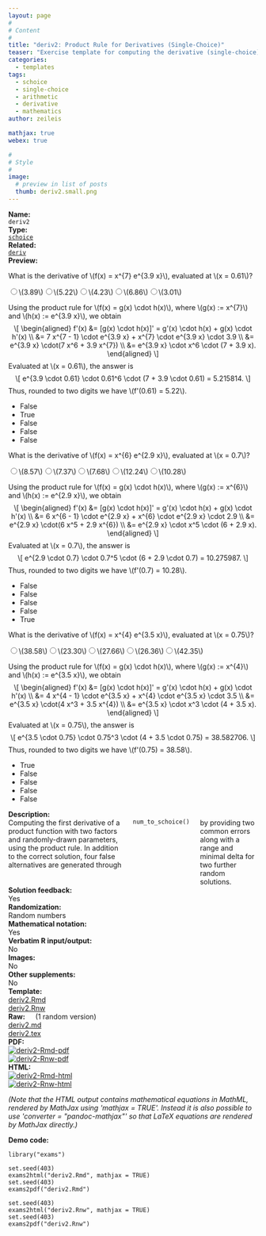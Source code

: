 ```yaml
---
layout: page
#
# Content
#
title: "deriv2: Product Rule for Derivatives (Single-Choice)"
teaser: "Exercise template for computing the derivative (single-choice) of a product function with factors of type x<sup>a</sup> and exp(b * x) at a given point c, with randomly-drawn a, b, and c."
categories:
  - templates
tags:
  - schoice
  - single-choice
  - arithmetic
  - derivative
  - mathematics
author: zeileis

mathjax: true
webex: true

#
# Style
#
image:
  # preview in list of posts
  thumb: deriv2.small.png
---
```


<div class='row t1 b1'>
  <div class='medium-4 columns'><b>Name:</b></div>
  <div class='medium-8 columns'><code class="highlighter-rouge">deriv2</code></div>
</div>
<div class='row t1 b1'>
  <div class='medium-4 columns'><b>Type:</b></div>
  <div class='medium-8 columns'><a href="{{ site.url }}/tag/schoice/"><code class="highlighter-rouge">schoice</code></a></div>
</div>
<div class='row t1 b1'>   <div class='medium-4 columns'><b>Related:</b></div>   <div class='medium-8 columns'><a href="{{ site.url }}/templates/deriv/"><code class="highlighter-rouge">deriv</code></a></div> </div>

<div class='row t20 b1'>
  <div class='medium-4 columns'><b>Preview:</b></div>
  <div class='medium-8 columns'><div class="webex-group">
<div class="webex-question">
<div class="webex-check webex-box">
<p>What is the derivative of <span class="math inline">\(f(x) = x^{7} e^{3.9 x}\)</span>, evaluated at <span class="math inline">\(x = 0.61\)</span>?</p>
<div id="webex-5a450692ecc6d11f0d8ff57ffec7073d" class="webex-radiogroup" data-answer="blEYBBwGFQJJUz4=">
<label><input type='radio' autocomplete='off' name='5a450692ecc6d11f0d8ff57ffec7073d'/><span><span class="math inline">\(3.89\)</span></span></label><label><input type='radio' autocomplete='off' name='5a450692ecc6d11f0d8ff57ffec7073d'/><span><span class="math inline">\(5.22\)</span></span></label><label><input type='radio' autocomplete='off' name='5a450692ecc6d11f0d8ff57ffec7073d'/><span><span class="math inline">\(4.23\)</span></span></label><label><input type='radio' autocomplete='off' name='5a450692ecc6d11f0d8ff57ffec7073d'/><span><span class="math inline">\(6.86\)</span></span></label><label><input type='radio' autocomplete='off' name='5a450692ecc6d11f0d8ff57ffec7073d'/><span><span class="math inline">\(3.01\)</span></span></label>
</div>
</div>
<div class="webex-solution">
<p>Using the product rule for <span class="math inline">\(f(x) = g(x) \cdot h(x)\)</span>, where <span class="math inline">\(g(x) := x^{7}\)</span> and <span class="math inline">\(h(x) := e^{3.9 x}\)</span>, we obtain <span class="math display">\[
\begin{aligned}
f&#39;(x) &amp;= [g(x) \cdot h(x)]&#39; = g&#39;(x) \cdot h(x) + g(x) \cdot h&#39;(x) \\
      &amp;= 7 x^{7 - 1} \cdot e^{3.9 x} + x^{7} \cdot e^{3.9 x} \cdot 3.9 \\
      &amp;= e^{3.9 x} \cdot(7 x^6 + 3.9 x^{7}) \\
      &amp;= e^{3.9 x} \cdot x^6 \cdot (7 + 3.9 x).
\end{aligned}
\]</span> Evaluated at <span class="math inline">\(x = 0.61\)</span>, the answer is <span class="math display">\[ e^{3.9 \cdot 0.61} \cdot 0.61^6 \cdot (7 + 3.9 \cdot 0.61) = 5.215814. \]</span> Thus, rounded to two digits we have <span class="math inline">\(f&#39;(0.61) = 5.22\)</span>.</p>
<ul>
<li>False</li>
<li>True</li>
<li>False</li>
<li>False</li>
<li>False</li>
</ul>
</div>
</div>
<div class="webex-question">
<div class="webex-check webex-box">
<p>What is the derivative of <span class="math inline">\(f(x) = x^{6} e^{2.9 x}\)</span>, evaluated at <span class="math inline">\(x = 0.7\)</span>?</p>
<div id="webex-ff80de0acb4d8251a4a5b168a29cd9ba" class="webex-radiogroup" data-answer="PVYUAEhVHFFPU2k=">
<label><input type='radio' autocomplete='off' name='ff80de0acb4d8251a4a5b168a29cd9ba'/><span><span class="math inline">\(8.57\)</span></span></label><label><input type='radio' autocomplete='off' name='ff80de0acb4d8251a4a5b168a29cd9ba'/><span><span class="math inline">\(7.37\)</span></span></label><label><input type='radio' autocomplete='off' name='ff80de0acb4d8251a4a5b168a29cd9ba'/><span><span class="math inline">\(7.68\)</span></span></label><label><input type='radio' autocomplete='off' name='ff80de0acb4d8251a4a5b168a29cd9ba'/><span><span class="math inline">\(12.24\)</span></span></label><label><input type='radio' autocomplete='off' name='ff80de0acb4d8251a4a5b168a29cd9ba'/><span><span class="math inline">\(10.28\)</span></span></label>
</div>
</div>
<div class="webex-solution">
<p>Using the product rule for <span class="math inline">\(f(x) = g(x) \cdot h(x)\)</span>, where <span class="math inline">\(g(x) := x^{6}\)</span> and <span class="math inline">\(h(x) := e^{2.9 x}\)</span>, we obtain <span class="math display">\[
\begin{aligned}
f&#39;(x) &amp;= [g(x) \cdot h(x)]&#39; = g&#39;(x) \cdot h(x) + g(x) \cdot h&#39;(x) \\
      &amp;= 6 x^{6 - 1} \cdot e^{2.9 x} + x^{6} \cdot e^{2.9 x} \cdot 2.9 \\
      &amp;= e^{2.9 x} \cdot(6 x^5 + 2.9 x^{6}) \\
      &amp;= e^{2.9 x} \cdot x^5 \cdot (6 + 2.9 x).
\end{aligned}
\]</span> Evaluated at <span class="math inline">\(x = 0.7\)</span>, the answer is <span class="math display">\[ e^{2.9 \cdot 0.7} \cdot 0.7^5 \cdot (6 + 2.9 \cdot 0.7) = 10.275987. \]</span> Thus, rounded to two digits we have <span class="math inline">\(f&#39;(0.7) = 10.28\)</span>.</p>
<ul>
<li>False</li>
<li>False</li>
<li>False</li>
<li>False</li>
<li>True</li>
</ul>
</div>
</div>
<div class="webex-question">
<div class="webex-check webex-box">
<p>What is the derivative of <span class="math inline">\(f(x) = x^{4} e^{3.5 x}\)</span>, evaluated at <span class="math inline">\(x = 0.75\)</span>?</p>
<div id="webex-65bb8c4c43d2bdcf30b57b70251521b6" class="webex-radiogroup" data-answer="bQROUhRTGFMYAzk=">
<label><input type='radio' autocomplete='off' name='65bb8c4c43d2bdcf30b57b70251521b6'/><span><span class="math inline">\(38.58\)</span></span></label><label><input type='radio' autocomplete='off' name='65bb8c4c43d2bdcf30b57b70251521b6'/><span><span class="math inline">\(23.30\)</span></span></label><label><input type='radio' autocomplete='off' name='65bb8c4c43d2bdcf30b57b70251521b6'/><span><span class="math inline">\(27.66\)</span></span></label><label><input type='radio' autocomplete='off' name='65bb8c4c43d2bdcf30b57b70251521b6'/><span><span class="math inline">\(26.36\)</span></span></label><label><input type='radio' autocomplete='off' name='65bb8c4c43d2bdcf30b57b70251521b6'/><span><span class="math inline">\(42.35\)</span></span></label>
</div>
</div>
<div class="webex-solution">
<p>Using the product rule for <span class="math inline">\(f(x) = g(x) \cdot h(x)\)</span>, where <span class="math inline">\(g(x) := x^{4}\)</span> and <span class="math inline">\(h(x) := e^{3.5 x}\)</span>, we obtain <span class="math display">\[
\begin{aligned}
f&#39;(x) &amp;= [g(x) \cdot h(x)]&#39; = g&#39;(x) \cdot h(x) + g(x) \cdot h&#39;(x) \\
      &amp;= 4 x^{4 - 1} \cdot e^{3.5 x} + x^{4} \cdot e^{3.5 x} \cdot 3.5 \\
      &amp;= e^{3.5 x} \cdot(4 x^3 + 3.5 x^{4}) \\
      &amp;= e^{3.5 x} \cdot x^3 \cdot (4 + 3.5 x).
\end{aligned}
\]</span> Evaluated at <span class="math inline">\(x = 0.75\)</span>, the answer is <span class="math display">\[ e^{3.5 \cdot 0.75} \cdot 0.75^3 \cdot (4 + 3.5 \cdot 0.75) = 38.582706. \]</span> Thus, rounded to two digits we have <span class="math inline">\(f&#39;(0.75) = 38.58\)</span>.</p>
<ul>
<li>True</li>
<li>False</li>
<li>False</li>
<li>False</li>
<li>False</li>
</ul>
</div>
</div>
</div></div>
</div>

<div class='row t20 b1'>
  <div class='medium-4 columns'><b>Description:</b></div>
  <div class='medium-8 columns'>Computing the first derivative of a product function with two factors and randomly-drawn parameters, using the product rule. In addition to the correct solution, four false alternatives are generated through <code class="highlighter-rouge">num_to_schoice()</code> by providing two common errors along with a range and minimal delta for two further random solutions.</div>
</div>
<div class='row t1 b1'>
  <div class='medium-4 columns'><b>Solution feedback:</b></div>
  <div class='medium-8 columns'>Yes</div>
</div>
<div class='row t1 b1'>
  <div class='medium-4 columns'><b>Randomization:</b></div>
  <div class='medium-8 columns'>Random numbers</div>
</div>
<div class='row t1 b1'>
  <div class='medium-4 columns'><b>Mathematical notation:</b></div>
  <div class='medium-8 columns'>Yes</div>
</div>
<div class='row t1 b1'>
  <div class='medium-4 columns'><b>Verbatim R input/output:</b></div>
  <div class='medium-8 columns'>No</div>
</div>
<div class='row t1 b1'>
  <div class='medium-4 columns'><b>Images:</b></div>
  <div class='medium-8 columns'>No</div>
</div>
<div class='row t1 b1'>
  <div class='medium-4 columns'><b>Other supplements:</b></div>
  <div class='medium-8 columns'>No</div>
</div>

<div class='row t20 b1'>
  <div class='medium-4 columns'><b>Template:</b></div>
  <div class='medium-4 columns'><a href="{{ site.url }}/assets/posts/2017-08-14-deriv2//deriv2.Rmd">deriv2.Rmd</a></div>
  <div class='medium-4 columns'><a href="{{ site.url }}/assets/posts/2017-08-14-deriv2//deriv2.Rnw">deriv2.Rnw</a></div>
</div>
<div class='row t1 b1'>
  <div class='medium-4 columns'><b>Raw:</b> (1 random version)</div>
  <div class='medium-4 columns'><a href="{{ site.url }}/assets/posts/2017-08-14-deriv2//deriv2.md" >deriv2.md</a></div>
  <div class='medium-4 columns'><a href="{{ site.url }}/assets/posts/2017-08-14-deriv2//deriv2.tex">deriv2.tex</a></div>
</div>
<div class='row t1 b1'>
  <div class='medium-4 columns'><b>PDF:</b></div>
  <div class='medium-4 columns'><a href="{{ site.url }}/assets/posts/2017-08-14-deriv2//deriv2-Rmd.pdf"><img src="{{ site.url }}/assets/posts/2017-08-14-deriv2//deriv2-Rmd-pdf.png" alt="deriv2-Rmd-pdf"/></a></div>
  <div class='medium-4 columns'><a href="{{ site.url }}/assets/posts/2017-08-14-deriv2//deriv2-Rnw.pdf"><img src="{{ site.url }}/assets/posts/2017-08-14-deriv2//deriv2-Rnw-pdf.png" alt="deriv2-Rnw-pdf"/></a></div>
</div>
<div class='row t1 b20'>
  <div class='medium-4 columns'><b>HTML:</b></div>
  <div class='medium-4 columns'><a href="{{ site.url }}/assets/posts/2017-08-14-deriv2//deriv2-Rmd.html"><img src="{{ site.url }}/assets/posts/2017-08-14-deriv2//deriv2-Rmd-html.png" alt="deriv2-Rmd-html"/></a></div>
  <div class='medium-4 columns'><a href="{{ site.url }}/assets/posts/2017-08-14-deriv2//deriv2-Rnw.html"><img src="{{ site.url }}/assets/posts/2017-08-14-deriv2//deriv2-Rnw-html.png" alt="deriv2-Rnw-html"/></a></div>
</div>

_(Note that the HTML output contains mathematical equations in MathML, rendered by MathJax using 'mathjax = TRUE'. Instead it is also possible to use 'converter = "pandoc-mathjax"' so that LaTeX equations are rendered by MathJax directly.)_

**Demo code:**

<pre><code class="prettyprint ">library(&quot;exams&quot;)

set.seed(403)
exams2html(&quot;deriv2.Rmd&quot;, mathjax = TRUE)
set.seed(403)
exams2pdf(&quot;deriv2.Rmd&quot;)

set.seed(403)
exams2html(&quot;deriv2.Rnw&quot;, mathjax = TRUE)
set.seed(403)
exams2pdf(&quot;deriv2.Rnw&quot;)</code></pre>
